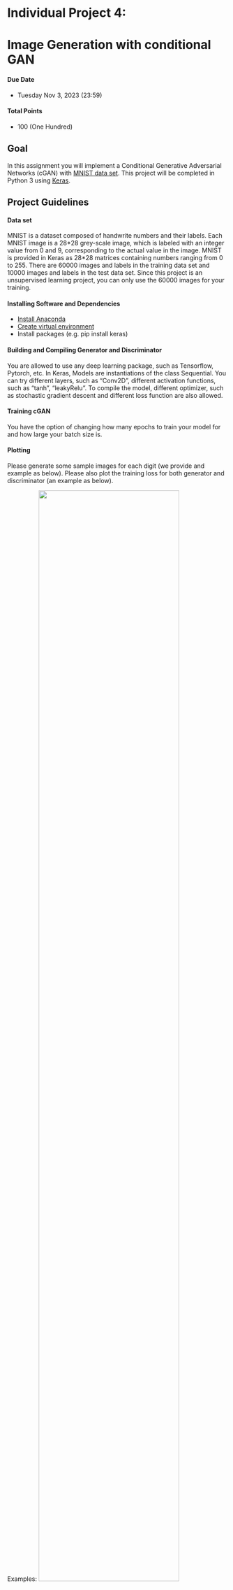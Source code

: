 # Individual Project 4:
# Image Generation with conditional GAN

#### Due Date
* Tuesday Nov 3, 2023 (23:59)

#### Total Points 
* 100 (One Hundred)

## Goal
In this assignment you will implement a Conditional Generative Adversarial Networks (cGAN) with [MNIST data set](http://yann.lecun.com/exdb/mnist/). This project will be completed in Python 3 using [Keras](https://keras.io/). 


## Project Guidelines

#### Data set

MNIST is a dataset composed of handwrite numbers and their labels. Each MNIST image is a 28\*28 grey-scale image, which is labeled with an integer value from 0 and 9, corresponding to the actual value in the image. MNIST is provided in Keras as 28\*28 matrices containing numbers ranging from 0 to 255. There are 60000 images and labels in the training data set and 10000 images and labels in the test data set. Since this project is an unsupervised learning project, you can only use the 60000 images for your training. 

#### Installing Software and Dependencies 

* [Install Anaconda](https://docs.anaconda.com/anaconda/install/)
* [Create virtual environment](https://conda.io/projects/conda/en/latest/user-guide/tasks/manage-environments.html)
* Install packages (e.g. pip install keras)

#### Building and Compiling Generator and Discriminator

You are allowed to use any deep learning package, such as Tensorflow, Pytorch, etc. In Keras, Models are instantiations of the class Sequential. You can try different layers, such as “Conv2D”, different activation functions, such as “tanh”, “leakyRelu”. To compile the model, different optimizer, such as stochastic gradient descent and different loss function are also allowed. 



#### Training cGAN

You have the option of changing how many epochs to train your model for and how large your batch size is. 



#### Plotting

Please generate some sample images for each digit (we provide and example as below). Please also plot the training loss for both generator and discriminator (an example as below).

Examples:
<img src="https://github.com/yingxue-zhang/INFO536/blob/main/project4/results.png" width="80%">

<img src="https://github.com/yingxue-zhang/INFO536/blob/main/project4/loss.png" width="80%">


## Deliverables

Please compress all the below files into a zipped file and submit the zip file (firstName_lastName_cGAN.zip) to Canvas. 

#### PDF Report
* Set of Experiments Performed: Include a section describing the set of experiments that you performed, what structures you experimented with (i.e., number of layers, number of neurons in each layer), what hyperparameters you varied (e.g., number of epochs of training, batch size and any other parameter values, weight initialization schema, activation function), what kind of loss function you used and what kind of optimizer you used. 
* Special skills: Include the skills which can improve the generation quality. Here are some [tips](https://github.com/soumith/ganhacks) may help.   
* Visualization: Include the final generated images which formatted as the example as above and a loss plot of the generator and discriminator during your training (as above). 

#### Python code
* Include model creation, model training, plotting code.

#### Generator Model
* Turn in your best generator saved as “generator.json” and the weights of your generator saved as “generator.h5”.


## Grading

#### Report (70%)

* Set of experiments performed: 30 points
* Special skills: 20 points
* Visualization: 20 points

#### Code (20%) 

You can get full credits if the scripts can run successfully (i.e., TA will test your code with a small data set to see if images can be generated), otherwise you may loss some points based on your error. Similar to project 2, you should submit a evaluation.py file.

#### Model (10%)

You can get full credits if all the generated images can be recognized, otherwise you may loss some points. Also, the code you submitted should be able to generate all 10 different digits.
